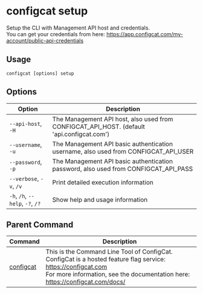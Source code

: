 # configcat setup
Setup the CLI with Management API host and credentials.<br/>You can get your credentials from here: https://app.configcat.com/my-account/public-api-credentials
## Usage
```
configcat [options] setup
```
## Options
| Option | Description |
| ------ | ----------- |
| `--api-host`, `-H` | The Management API host, also used from CONFIGCAT_API_HOST. (default 'api.configcat.com') |
| `--username`, `-u` | The Management API basic authentication username, also used from CONFIGCAT_API_USER |
| `--password`, `-p` | The Management API basic authentication password, also used from CONFIGCAT_API_PASS |
| `--verbose`, `-v`, `/v` | Print detailed execution information |
| `-h`, `/h`, `--help`, `-?`, `/?` | Show help and usage information |
## Parent Command
| Command | Description |
| ------ | ----------- |
| [configcat](index.md) | This is the Command Line Tool of ConfigCat.<br/>ConfigCat is a hosted feature flag service: https://configcat.com<br/>For more information, see the documentation here: https://configcat.com/docs/ |
